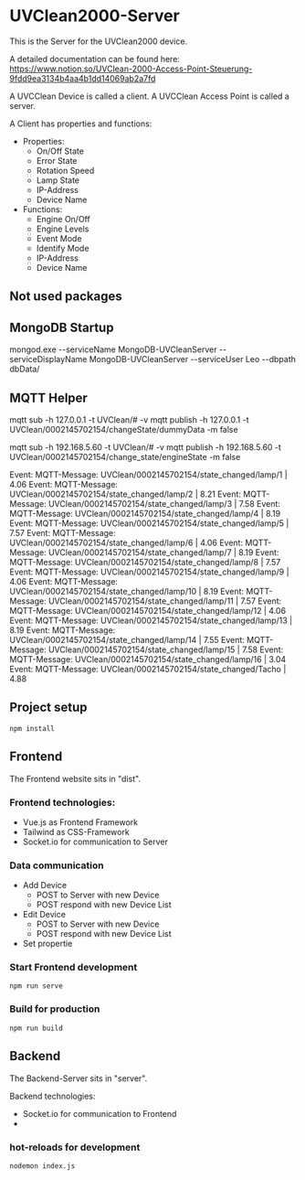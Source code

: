 # UVClean2000-Server

This is the Server for the UVClean2000 device.

A detailed documentation can be found here: https://www.notion.so/UVClean-2000-Access-Point-Steuerung-9fdd9ea3134b4aa4b1dd14069ab2a7fd

A UVCClean Device is called a client. A UVCClean Access Point is called a server.

A Client has properties and functions:
- Properties:
  - On/Off State
  - Error State
  - Rotation Speed
  - Lamp State
  - IP-Address
  - Device Name
- Functions:
  - Engine On/Off
  - Engine Levels
  - Event Mode
  - Identify Mode
  - IP-Address
  - Device Name

## Not used packages

## MongoDB Startup
mongod.exe --serviceName MongoDB-UVCleanServer --serviceDisplayName MongoDB-UVCleanServer --serviceUser Leo --dbpath dbData/

## MQTT Helper
mqtt sub -h 127.0.0.1 -t UVClean/# -v
mqtt publish -h 127.0.0.1 -t UVClean/0002145702154/changeState/dummyData -m false

mqtt sub -h 192.168.5.60 -t UVClean/# -v
mqtt publish -h 192.168.5.60 -t UVClean/0002145702154/change_state/engineState -m false

Event: MQTT-Message: UVClean/0002145702154/state_changed/lamp/1 | 4.06
Event: MQTT-Message: UVClean/0002145702154/state_changed/lamp/2 | 8.21
Event: MQTT-Message: UVClean/0002145702154/state_changed/lamp/3 | 7.58
Event: MQTT-Message: UVClean/0002145702154/state_changed/lamp/4 | 8.19
Event: MQTT-Message: UVClean/0002145702154/state_changed/lamp/5 | 7.57
Event: MQTT-Message: UVClean/0002145702154/state_changed/lamp/6 | 4.06
Event: MQTT-Message: UVClean/0002145702154/state_changed/lamp/7 | 8.19
Event: MQTT-Message: UVClean/0002145702154/state_changed/lamp/8 | 7.57
Event: MQTT-Message: UVClean/0002145702154/state_changed/lamp/9 | 4.06
Event: MQTT-Message: UVClean/0002145702154/state_changed/lamp/10 | 8.19
Event: MQTT-Message: UVClean/0002145702154/state_changed/lamp/11 | 7.57
Event: MQTT-Message: UVClean/0002145702154/state_changed/lamp/12 | 4.06
Event: MQTT-Message: UVClean/0002145702154/state_changed/lamp/13 | 8.19
Event: MQTT-Message: UVClean/0002145702154/state_changed/lamp/14 | 7.55
Event: MQTT-Message: UVClean/0002145702154/state_changed/lamp/15 | 7.58
Event: MQTT-Message: UVClean/0002145702154/state_changed/lamp/16 | 3.04
Event: MQTT-Message: UVClean/0002145702154/state_changed/Tacho | 4.88

## Project setup
```
npm install
```

## Frontend
The Frontend website sits in "dist".

### Frontend technologies:
- Vue.js as Frontend Framework
- Tailwind as CSS-Framework
- Socket.io for communication to Server

### Data communication
- Add Device
  - POST to Server with new Device
  - POST respond with new Device List
- Edit Device
  - POST to Server with new Device
  - POST respond with new Device List
- Set propertie

### Start Frontend development
```
npm run serve
```

### Build for production
```
npm run build
```

## Backend
The Backend-Server sits in "server".

Backend technologies:
- Socket.io for communication to Frontend
- 

### hot-reloads for development
```
nodemon index.js
```
